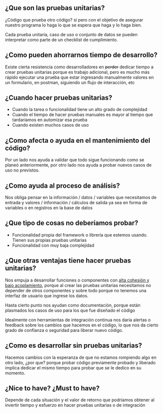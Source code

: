 ## ¿Que son las pruebas unitarias?
¿Código que prueba otro código? sí pero con el objetivo de asegurar nuestro programa lo haga lo que se espera que haga y lo haga bien.

Cada prueba unitaria, caso de uso o conjunto de datos se pueden interpretar como parte de un checklist de cumplimiento.

## ¿Como pueden ahorrarnos tiempo de desarrollo?
Existe cierta resistencia como desarrolladores en ~~perder~~ dedicar tiempo a crear pruebas unitarias porque es trabajo adicional, pero es mucho más rápido ejecutar una prueba que estar ingresando manualmente valores en un formulario, en postman, siguiendo un flujo de interacción, etc

## ¿Cuando hacer pruebas unitarias?
- Cuando la tarea o funcionalidad tiene un alto grado de complejidad
- Cuando el tiempo de hacer pruebas manuales es mayor al tiempo que tardaríamos en automizar esa prueba
- Cuando existen muchos casos de uso

## ¿Como afecta o ayuda en el mantenimiento del código?
Por un lado nos ayuda a validar que todo sigue funcionando como se planeó anteriormente, por otro lado nos ayuda a probar nuevos casos de uso no previstos.

## ¿Como ayuda al proceso de análisis?
Nos obliga pensar en la información / datos / variables que necesitamos de entrada y valores / información / cálculos de salida ya sea en forma de variables o en registros en la base de datos

## ¿Que tipo de cosas no deberíamos probar?
- Funcionalidad propia del framework o librería que estemos usando. Tienen sus propias pruebas unitarias
- Funcionalidad con muy baja complejidad

## ¿Que otras ventajas tiene hacer pruebas unitarias?
Nos empuja a desarrollar funciones o componentes con [alta cohesión y bajo acoplamiento](https://www.codesolt.com/tutoriales/fundamentos/alta-cohesion-bajo-acoplamiento), porque al crear las pruebas unitarias necesitamos no depender de otros componentes y sobre todo porque no tenemos una interfaz de usuario que ingrese los datos.

Hasta cierto punto nos ayudan como documentación, porque están plasmados los casos de uso para los que fue diseñado el código

Idealmente con herramientas de integración continua nos daría alertas o feedback sobre los cambios que hacemos en el código, lo que nos da cierto grado de confianza o seguridad para liberar nuevo código.

## ¿Como es desarrollar sin pruebas unitarias?
Hacemos cambios con la esperanza de que no estamos rompiendo algo en otro lado, ¿por que? porque probar código previamente probado y liberado implica dedicar el mismo tiempo para probar que se le dedico en su momento.

## ¿Nice to have? ¿Must to have?
Depende de cada situación y el valor de retorno que podríamos obtener al invertir tiempo y esfuerzo en hacer pruebas unitarias o de integración
